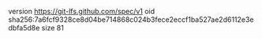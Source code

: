 version https://git-lfs.github.com/spec/v1
oid sha256:7a6fcf9328ce8d04be714868c024b3fece2eccf1ba527ae2d6112e3edbfa5d8e
size 81
